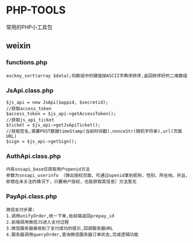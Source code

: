 # PHP-TOOLS
常用的PHP小工具包
## weixin
### functions.php
	asckey_sort(array $data);将数组中的键值按ASCII字典序排序,返回排序好的二维数组
### JsApi.class.php
	$js_api = new JsApi($appid, $secretid);
	//获取access_token
	$access_token = $js_api->getAccessToken();
	//获取js_api_ticket
	$ticket = $js_api->getJsApiTicket();
	//获取签名,需要POST数据timeStamp(当前时间戳),nonceStr(随机字符串),url(页面URL)
	$sign = $js_api->getSign();
### AuthApi.class.php
	内有snsapi_base仅获取用户openid方法
	参数为snsapi_userinfo （弹出授权页面，可通过openid拿到昵称、性别、所在地。并且，即使在未关注的情况下，只要用户授权，也能获取其信息）方法暂无
### PayApi.class.php
	微信支付步骤:
	1.调用unifyOrder,统一下单,给前端返回prepay_id
	2.前端调用微信JS进入支付过程
	3.微信服务器接收到了支付成功的提示,回调服务器URL
	4.服务器调用queryOrder,查询微信服务器订单状态,完成逻辑功能